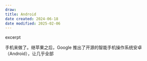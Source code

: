 ```yaml
---
draw:
title: Android
date created: 2024-06-18
date modified: 2025-02-06
---
```


excerpt

<!-- more -->

手机来做了。继苹果之后，Google 推出了开源的智能手机操作系统安卓（Android），让几乎全部

